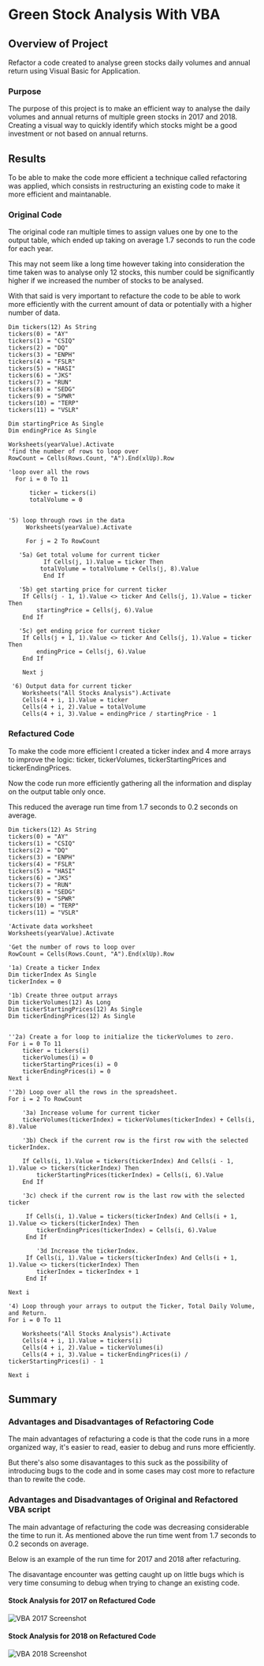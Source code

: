 # Green Stock Analysis With VBA

## Overview of Project
Refactor a code created to analyse green stocks daily volumes and annual return using Visual Basic for Application.

### Purpose
The purpose of this project is to make an efficient way to analyse the daily volumes and annual returns of multiple green stocks in 2017 and 2018. Creating a visual way to quickly identify which stocks might be a good investment or not based on annual returns.

## Results
To be able to make the code more efficient a technique called refactoring was applied, which consists in restructuring an existing code to make it more efficient and maintanable.

### Original Code
The original code ran multiple times to assign values one by one to the output table, which ended up taking on average 1.7 seconds to run the code for each year.

This may not seem like a long time however taking into consideration the time taken was to analyse only 12 stocks, this number could be significantly higher if we increased the number of stocks to be analysed. 

With that said is very important to refacture the code to be able to work more efficiently with the current amount of data or potentially with a higher number of data.   

   
    Dim tickers(12) As String
    tickers(0) = "AY"
    tickers(1) = "CSIQ"
    tickers(2) = "DQ"
    tickers(3) = "ENPH"
    tickers(4) = "FSLR"
    tickers(5) = "HASI"
    tickers(6) = "JKS"
    tickers(7) = "RUN"
    tickers(8) = "SEDG"
    tickers(9) = "SPWR"
    tickers(10) = "TERP"
    tickers(11) = "VSLR"

    Dim startingPrice As Single
    Dim endingPrice As Single

    Worksheets(yearValue).Activate
    'find the number of rows to loop over
    RowCount = Cells(Rows.Count, "A").End(xlUp).Row
    
    'loop over all the rows
      For i = 0 To 11
    
          ticker = tickers(i)
          totalVolume = 0
   

    '5) loop through rows in the data
         Worksheets(yearValue).Activate
        
         For j = 2 To RowCount
    
       '5a) Get total volume for current ticker
              If Cells(j, 1).Value = ticker Then
             totalVolume = totalVolume + Cells(j, 8).Value
              End If

       '5b) get starting price for current ticker
        If Cells(j - 1, 1).Value <> ticker And Cells(j, 1).Value = ticker Then
            startingPrice = Cells(j, 6).Value
        End If

       '5c) get ending price for current ticker
        If Cells(j + 1, 1).Value <> ticker And Cells(j, 1).Value = ticker Then
            endingPrice = Cells(j, 6).Value
        End If

        Next j
    
     '6) Output data for current ticker
        Worksheets("All Stocks Analysis").Activate
        Cells(4 + i, 1).Value = ticker
        Cells(4 + i, 2).Value = totalVolume
        Cells(4 + i, 3).Value = endingPrice / startingPrice - 1
    
     
### Refactured Code
To make the code more efficient I created a ticker index and 4 more arrays to improve the logic: ticker, tickerVolumes, tickerStartingPrices and tickerEndingPrices.

Now the code run more efficiently gathering all the information and display on the output table only once. 

This reduced the average run time from 1.7 seconds to 0.2 seconds on average.

    Dim tickers(12) As String
    tickers(0) = "AY"
    tickers(1) = "CSIQ"
    tickers(2) = "DQ"
    tickers(3) = "ENPH"
    tickers(4) = "FSLR"
    tickers(5) = "HASI"
    tickers(6) = "JKS"
    tickers(7) = "RUN"
    tickers(8) = "SEDG"
    tickers(9) = "SPWR"
    tickers(10) = "TERP"
    tickers(11) = "VSLR"
    
    'Activate data worksheet
    Worksheets(yearValue).Activate
    
    'Get the number of rows to loop over
    RowCount = Cells(Rows.Count, "A").End(xlUp).Row
    
    '1a) Create a ticker Index
    Dim tickerIndex As Single
    tickerIndex = 0

    '1b) Create three output arrays
    Dim tickerVolumes(12) As Long
    Dim tickerStartingPrices(12) As Single
    Dim tickerEndingPrices(12) As Single
    
    
    ''2a) Create a for loop to initialize the tickerVolumes to zero.
    For i = 0 To 11
        ticker = tickers(i)
        tickerVolumes(i) = 0
        tickerStartingPrices(i) = 0
        tickerEndingPrices(i) = 0
    Next i
   
    ''2b) Loop over all the rows in the spreadsheet.
    For i = 2 To RowCount
    
        '3a) Increase volume for current ticker
        tickerVolumes(tickerIndex) = tickerVolumes(tickerIndex) + Cells(i, 8).Value
        
        '3b) Check if the current row is the first row with the selected tickerIndex.
        
        If Cells(i, 1).Value = tickers(tickerIndex) And Cells(i - 1, 1).Value <> tickers(tickerIndex) Then
            tickerStartingPrices(tickerIndex) = Cells(i, 6).Value
        End If
        
        '3c) check if the current row is the last row with the selected ticker
        
         If Cells(i, 1).Value = tickers(tickerIndex) And Cells(i + 1, 1).Value <> tickers(tickerIndex) Then
            tickerEndingPrices(tickerIndex) = Cells(i, 6).Value
         End If

            '3d Increase the tickerIndex.
         If Cells(i, 1).Value = tickers(tickerIndex) And Cells(i + 1, 1).Value <> tickers(tickerIndex) Then
            tickerIndex = tickerIndex + 1
         End If
    
    Next i
    
    '4) Loop through your arrays to output the Ticker, Total Daily Volume, and Return.
    For i = 0 To 11
        
        Worksheets("All Stocks Analysis").Activate
        Cells(4 + i, 1).Value = tickers(i)
        Cells(4 + i, 2).Value = tickerVolumes(i)
        Cells(4 + i, 3).Value = tickerEndingPrices(i) / tickerStartingPrices(i) - 1
        
    Next i
## Summary
### Advantages and Disadvantages of Refactoring Code
The main advantages of refacturing a code is that the code runs in a more organized way, it's easier to read, easier to debug and runs more efficiently. 

But there's also some disavantages to this suck as the possibility of introducing bugs to the code and in some cases may cost more to refacture than to rewite the code.
### Advantages and Disadvantages of Original and Refactored VBA script
The main advantage of refacturing the code was decreasing considerable the time to run it. As mentioned above the run time went from 1.7 seconds to 0.2 seconds on average. 

Below is an example of the run time for 2017 and 2018 after refacturing.

The disavantage encounter was getting caught up on little bugs which is very time consuming to debug when trying to change an existing code.
#### Stock Analysis for 2017 on Refactured Code
![VBA 2017 Screenshot](https://github.com/carolineshipley/stock-analysis/blob/main/Resources/VBA_Challenge_2017.PNG)
#### Stock Analysis for 2018 on Refactured Code
![VBA 2018 Screenshot](https://github.com/carolineshipley/stock-analysis/blob/main/Resources/VBA_Challenge_2018.PNG)
